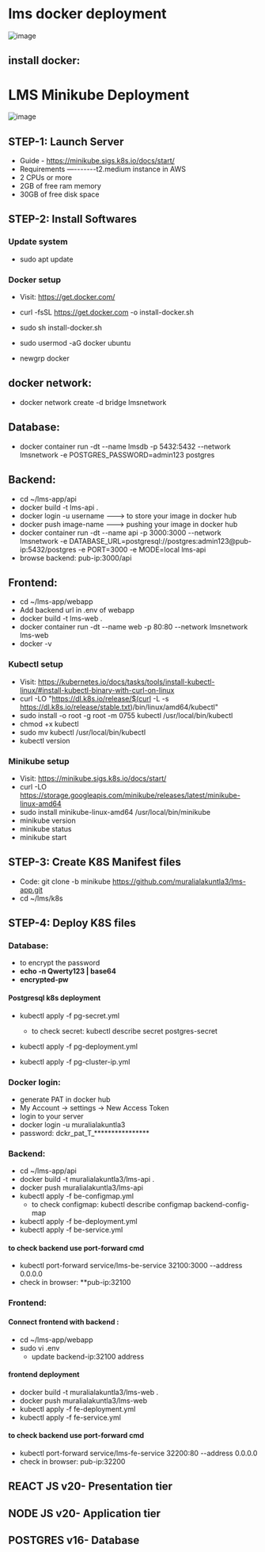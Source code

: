 
# lms docker deployment
![image](https://nordicapis.com/wp-content/uploads/Docker-API-infographic-container-devops-nordic-apis.png)

## install docker:

# LMS Minikube Deployment
![image](https://miro.medium.com/v2/resize:fit:1358/1*YpBo8EdrWiQv8LSNFGvBXg.jpeg)


## STEP-1: Launch Server
- Guide - https://minikube.sigs.k8s.io/docs/start/
- Requirements —-------t2.medium instance in AWS
- 2 CPUs or more
- 2GB of free ram memory
- 30GB of free disk space

## STEP-2: Install Softwares

### Update system
- sudo apt update
### Docker setup
- Visit: https://get.docker.com/

- curl -fsSL https://get.docker.com -o install-docker.sh
- sudo sh install-docker.sh
- sudo usermod -aG docker ubuntu
- newgrp docker


## docker network: 

- docker network create -d bridge lmsnetwork

## Database: 
- docker container run -dt --name lmsdb -p 5432:5432 --network lmsnetwork -e POSTGRES_PASSWORD=admin123 postgres

## Backend:

- cd ~/lms-app/api
- docker build -t lms-api .
- docker login -u username   ---> to store your image in docker hub
- docker push image-name     ---> pushing your image in docker hub
- docker container run -dt --name api -p 3000:3000 --network lmsnetwork -e DATABASE_URL=postgresql://postgres:admin123@pub-ip:5432/postgres -e PORT=3000 -e MODE=local lms-api
- browse backend: pub-ip:3000/api

## Frontend:

- cd ~/lms-app/webapp
- Add backend url in .env of webapp 
- docker build -t lms-web .
- docker container run -dt --name web -p 80:80 --network lmsnetwork lms-web
- docker -v 

### Kubectl setup
- Visit: https://kubernetes.io/docs/tasks/tools/install-kubectl-linux/#install-kubectl-binary-with-curl-on-linux
- curl -LO "https://dl.k8s.io/release/$(curl -L -s https://dl.k8s.io/release/stable.txt)/bin/linux/amd64/kubectl"
- sudo install -o root -g root -m 0755 kubectl /usr/local/bin/kubectl
- chmod +x kubectl
- sudo mv kubectl /usr/local/bin/kubectl
- kubectl version

### Minikube setup
- Visit: https://minikube.sigs.k8s.io/docs/start/
- curl -LO https://storage.googleapis.com/minikube/releases/latest/minikube-linux-amd64
- sudo install minikube-linux-amd64 /usr/local/bin/minikube
- minikube version
- minikube status
- minikube start

## STEP-3: Create K8S Manifest files
- Code: git clone -b minikube https://github.com/muralialakuntla3/lms-app.git
- cd ~/lms/k8s

## STEP-4: Deploy K8S files

### Database:
- to encrypt the password
- **echo -n Qwerty123 | base64**
- **encrypted-pw**

#### Postgresql k8s deployment
- kubectl apply -f pg-secret.yml  
  - to check secret: kubectl describe secret postgres-secret
      
- kubectl apply -f pg-deployment.yml
- kubectl apply -f pg-cluster-ip.yml

### Docker login:
- generate PAT in docker hub
- My Account -> settings -> New Access Token
- login to your server
- docker login -u muralialakuntla3
- password: dckr_pat_T_****************

### Backend:
- cd ~/lms-app/api
- docker build -t muralialakuntla3/lms-api .
- docker push muralialakuntla3/lms-api
- kubectl apply -f be-configmap.yml
  - to check configmap: kubectl describe configmap backend-config-map
- kubectl apply -f be-deployment.yml
- kubectl apply -f be-service.yml

#### to check backend use port-forward cmd
- kubectl port-forward service/lms-be-service 32100:3000 --address 0.0.0.0
- check in browser: **pub-ip:32100
  
### Frontend:
#### Connect frontend with backend  : 
- cd ~/lms-app/webapp
- sudo vi .env
  - update backend-ip:32100 address

#### frontend deployment
- docker build -t muralialakuntla3/lms-web .
- docker push muralialakuntla3/lms-web
- kubectl apply -f fe-deployment.yml
- kubectl apply -f fe-service.yml

#### to check backend use port-forward cmd
- kubectl port-forward service/lms-fe-service 32200:80 --address 0.0.0.0
- check in browser: pub-ip:32200

## REACT JS v20- Presentation tier
## NODE JS v20- Application tier
## POSTGRES v16- Database
